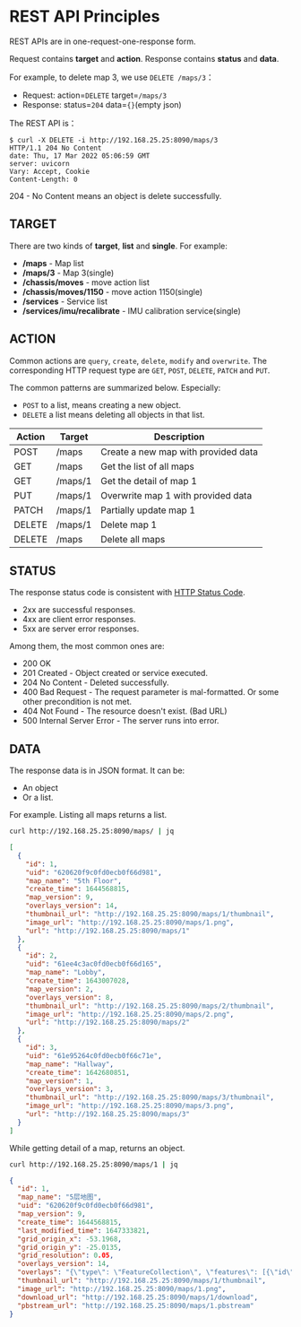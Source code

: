 # REST API Principles

REST APIs are in one-request-one-response form.

Request contains **target** and **action**.
Response contains **status** and **data**.

For example, to delete map 3, we use `DELETE /maps/3`：

- Request: action=`DELETE` target=`/maps/3`
- Response: status=`204` data=`{}`(empty json)

The REST API is：

```
$ curl -X DELETE -i http://192.168.25.25:8090/maps/3
HTTP/1.1 204 No Content
date: Thu, 17 Mar 2022 05:06:59 GMT
server: uvicorn
Vary: Accept, Cookie
Content-Length: 0
```

204 - No Content means an object is delete successfully.

## TARGET

There are two kinds of **target**, **list** and **single**. For example:

- **/maps** - Map list
- **/maps/3** - Map 3(single)
- **/chassis/moves** - move action list
- **/chassis/moves/1150** - move action 1150(single)
- **/services** - Service list
- **/services/imu/recalibrate** - IMU calibration service(single)

## ACTION

Common actions are `query`, `create`, `delete`, `modify` and `overwrite`.
The corresponding HTTP request type are `GET`, `POST`, `DELETE`, `PATCH` and `PUT`.

The common patterns are summarized below. Especially:

- `POST` to a list, means creating a new object.
- `DELETE` a list means deleting all objects in that list.

| Action | Target  | Description                         |
| ------ | ------- | ----------------------------------- |
| POST   | /maps   | Create a new map with provided data |
| GET    | /maps   | Get the list of all maps            |
| GET    | /maps/1 | Get the detail of map 1             |
| PUT    | /maps/1 | Overwrite map 1 with provided data  |
| PATCH  | /maps/1 | Partially update map 1              |
| DELETE | /maps/1 | Delete map 1                        |
| DELETE | /maps   | Delete all maps                     |

## STATUS

The response status code is consistent with [HTTP Status Code](https://developer.mozilla.org/en-US/docs/Web/HTTP/Status).

- 2xx are successful responses.
- 4xx are client error responses.
- 5xx are server error responses.

Among them, the most common ones are:

- 200 OK
- 201 Created - Object created or service executed.
- 204 No Content - Deleted successfully.
- 400 Bad Request - The request parameter is mal-formatted. Or some other precondition is not met.
- 404 Not Found - The resource doesn't exist. (Bad URL)
- 500 Internal Server Error - The server runs into error.

## DATA

The response data is in JSON format. It can be:

- An object
- Or a list.

For example. Listing all maps returns a list.

```bash
curl http://192.168.25.25:8090/maps/ | jq
```

```json
[
  {
    "id": 1,
    "uid": "620620f9c0fd0ecb0f66d981",
    "map_name": "5th Floor",
    "create_time": 1644568815,
    "map_version": 9,
    "overlays_version": 14,
    "thumbnail_url": "http://192.168.25.25:8090/maps/1/thumbnail",
    "image_url": "http://192.168.25.25:8090/maps/1.png",
    "url": "http://192.168.25.25:8090/maps/1"
  },
  {
    "id": 2,
    "uid": "61ee4c3ac0fd0ecb0f66d165",
    "map_name": "Lobby",
    "create_time": 1643007028,
    "map_version": 2,
    "overlays_version": 8,
    "thumbnail_url": "http://192.168.25.25:8090/maps/2/thumbnail",
    "image_url": "http://192.168.25.25:8090/maps/2.png",
    "url": "http://192.168.25.25:8090/maps/2"
  },
  {
    "id": 3,
    "uid": "61e95264c0fd0ecb0f66c71e",
    "map_name": "Hallway",
    "create_time": 1642680851,
    "map_version": 1,
    "overlays_version": 3,
    "thumbnail_url": "http://192.168.25.25:8090/maps/3/thumbnail",
    "image_url": "http://192.168.25.25:8090/maps/3.png",
    "url": "http://192.168.25.25:8090/maps/3"
  }
]
```

While getting detail of a map, returns an object.

```bash
curl http://192.168.25.25:8090/maps/1 | jq
```

```json
{
  "id": 1,
  "map_name": "5层地图",
  "uid": "620620f9c0fd0ecb0f66d981",
  "map_version": 9,
  "create_time": 1644568815,
  "last_modified_time": 1647333821,
  "grid_origin_x": -53.1968,
  "grid_origin_y": -25.0135,
  "grid_resolution": 0.05,
  "overlays_version": 14,
  "overlays": "{\"type\": \"FeatureCollection\", \"features\": [{\"id\": ...",
  "thumbnail_url": "http://192.168.25.25:8090/maps/1/thumbnail",
  "image_url": "http://192.168.25.25:8090/maps/1.png",
  "download_url": "http://192.168.25.25:8090/maps/1/download",
  "pbstream_url": "http://192.168.25.25:8090/maps/1.pbstream"
}
```
